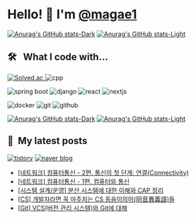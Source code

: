 # Hello! 👋 I'm [@magae1](https://github.com/magae1)

[![Anurag's GitHub stats-Dark](https://github-readme-stats-uo36.vercel.app/api?username=magae1&show_icons=true&theme=github_dark#gh-dark-mode-only)](https://github.com/anuraghazra/github-readme-stats#gh-dark-mode-only)
[![Anurag's GitHub stats-Light](https://github-readme-stats-uo36.vercel.app/api?username=magae1&show_icons=true&theme=graywhite#gh-light-mode-only)](https://github.com/anuraghazra/github-readme-stats#gh-light-mode-only)

## 🛠️ &nbsp; What I code with...
<p>
  <a href="https://solved.ac/profile/jji6665" target="blank">
    <img alt="Solved.ac" src="http://mazassumnida.wtf/api/mini/generate_badge?boj=jji6665" />
  </a>
  <picture>
    <source 
      srcset="https://img.shields.io/badge/-C++-151B24?logo=C%2B%2B&logoColor=00599C"
      media="(prefers-color-scheme: dark)"
    />
    <source 
      srcset="https://img.shields.io/badge/-C++-FFFFFF?logo=C%2B%2B&logoColor=00599C"
      media="(prefers-color-scheme: light), (prefers-color-scheme: no-preference)"
    />
    <img src="https://img.shields.io/badge/-C++-FFFFFF?logo=C%2B%2B&" alt="cpp" />
  </picture>
</p>
<p>
  <picture>
    <source 
      srcset="https://img.shields.io/badge/-SpringBoot-151B24?style=flat&logo=springboot"
      media="(prefers-color-scheme: dark)"
    />
    <source 
      srcset="https://img.shields.io/badge/-SpringBoot-FFFFFF?style=flat&logo=springboot"
      media="(prefers-color-scheme: light), (prefers-color-scheme: no-preference)"
    />
    <img src="https://img.shields.io/badge/-SpringBoot-FFFFFF?style=flat&logo=springboot" alt="spring boot" />
  </picture>
  <picture>
    <source 
      srcset="https://img.shields.io/badge/-Django-151B24?style=flat&logo=django"
      media="(prefers-color-scheme: dark)"
    />
    <source 
      srcset="https://img.shields.io/badge/-Django-FFFFFF?style=flat&logo=django&logoColor=0C4B33"
      media="(prefers-color-scheme: light), (prefers-color-scheme: no-preference)"
    />
    <img src="https://img.shields.io/badge/-Django-FFFFFF?style=flat&logo=django&logoColor=0C4B33" alt="django" />
  </picture>
  <picture>
    <source 
      srcset="https://img.shields.io/badge/-React-151B24?style=flat&logo=react"
      media="(prefers-color-scheme: dark)"
    />
    <source 
      srcset="https://img.shields.io/badge/-React-FFFFFF?style=flat&logo=react"
      media="(prefers-color-scheme: light), (prefers-color-scheme: no-preference)"
    />
    <img src="https://img.shields.io/badge/-React-FFFFFF?style=flat&logo=react" alt="react" />
  </picture>
  <picture>
    <source 
      srcset="https://img.shields.io/badge/-Nextjs-151B24?style=flat&logo=nextdotjs"
      media="(prefers-color-scheme: dark)"
    />
    <source 
      srcset="https://img.shields.io/badge/-Nextjs-FFFFFF?style=flat&logo=nextdotjs&logoColor=000000"
      media="(prefers-color-scheme: light), (prefers-color-scheme: no-preference)"
    />
    <img src="https://img.shields.io/badge/-Nextjs-FFFFFF?style=flat&logo=nextdotjs&logoColor=000000" alt="nextjs" />
  </picture>
</p>
<p>
  <picture>
    <source 
      srcset="https://img.shields.io/badge/-Docker-151B24?style=flat&logo=docker"
      media="(prefers-color-scheme: dark)"
    />
    <source 
      srcset="https://img.shields.io/badge/-Docker-FFFFFF?style=flat&logo=docker"
      media="(prefers-color-scheme: light), (prefers-color-scheme: no-preference)"
    />
    <img src="https://img.shields.io/badge/-Docker-FFFFFF?style=flat&logo=docker" alt="docker" />
  </picture>
  <picture>
    <source 
      srcset="https://img.shields.io/badge/-Git-151B24?style=flat&logo=git"
      media="(prefers-color-scheme: dark)"
    />
    <source 
      srcset="https://img.shields.io/badge/-Git-FFFFFF?style=flat&logo=git"
      media="(prefers-color-scheme: light), (prefers-color-scheme: no-preference)"
    />
    <img src="https://img.shields.io/badge/-Git-FFFFFF?style=flat&logo=git" alt="git" />
  </picture>
  <picture>
    <source 
      srcset="https://img.shields.io/badge/-GitHub-151B24?style=flat&logo=github"
      media="(prefers-color-scheme: dark)"
    />
    <source 
      srcset="https://img.shields.io/badge/-GitHub-FFFFFF?style=flat&logo=github&logoColor=000000"
      media="(prefers-color-scheme: light), (prefers-color-scheme: no-preference)"
    />
    <img src="https://img.shields.io/badge/-GitHub-FFFFFF?style=flat&logo=github&logoColor=000000" alt="github" />
  </picture>
</p>

[![Anurag's GitHub stats-Dark](https://github-readme-stats-uo36.vercel.app/api/top-langs?username=magae1&langs_count=8&show_icons=true&theme=github_dark&layout=compact&hide=lua,html,css#gh-dark-mode-only)](https://github.com/anuraghazra/github-readme-stats#gh-dark-mode-only)
[![Anurag's GitHub stats-Light](https://github-readme-stats-uo36.vercel.app/api/top-langs?username=magae1&langs_count=8&show_icons=true&theme=graywhite&layout=compact&hide=lua,html,css#gh-light-mode-only)](https://github.com/anuraghazra/github-readme-stats#gh-light-mode-only)


## 📎 &nbsp;My latest posts
[![tistory](https://img.shields.io/badge/tistory-000?logo=tistory&logoColor=white)](https://magae5basement.tistory.com/)
[![naver blog](https://img.shields.io/badge/naver_blog-03C75A?logo=NAVER&logoColor=white)](https://blog.naver.com/lws6665)
   
<!-- BLOG-POST-LIST:START -->
- [[네트워크] 컴퓨터통신 - 2편. 통신의 첫 단계: 연결&lpar;Connectivity&rpar;](https://magae5basement.tistory.com/entry/%EB%84%A4%ED%8A%B8%EC%9B%8C%ED%81%AC-%EC%BB%B4%ED%93%A8%ED%84%B0%ED%86%B5%EC%8B%A0-2%ED%8E%B8-%ED%86%B5%EC%8B%A0%EC%9D%98-%EC%B2%AB-%EB%8B%A8%EA%B3%84-%EC%97%B0%EA%B2%B0Connectivity)
- [[네트워크] 컴퓨터통신 - 1편. 컴퓨터와 통신](https://magae5basement.tistory.com/entry/%EB%84%A4%ED%8A%B8%EC%9B%8C%ED%81%AC-%EC%BB%B4%ED%93%A8%ED%84%B0%ED%86%B5%EC%8B%A0-1%ED%8E%B8-%EC%BB%B4%ED%93%A8%ED%84%B0%EC%99%80-%ED%86%B5%EC%8B%A0)
- [[시스템 설계/운영] 분산 시스템에 대한 이해와 CAP 정리](https://magae5basement.tistory.com/entry/%EC%8B%9C%EC%8A%A4%ED%85%9C-%EC%84%A4%EA%B3%84%EC%9A%B4%EC%98%81-%EB%B6%84%EC%82%B0-%EC%8B%9C%EC%8A%A4%ED%85%9C%EC%97%90-%EB%8C%80%ED%95%9C-%EC%9D%B4%ED%95%B4%EC%99%80-CAP-%EC%A0%95%EB%A6%AC)
- [[CS] 개발자라면 꼭 마주치는 CS 동음이의어&lpar;同音異義語&rpar;들](https://magae5basement.tistory.com/entry/CS-%EA%B0%9C%EB%B0%9C%EC%9E%90%EB%9D%BC%EB%A9%B4-%EA%BC%AD-%EB%A7%88%EC%A3%BC%EC%B9%98%EB%8A%94-CS-%EB%8F%99%EC%9D%8C%EC%9D%B4%EC%9D%98%EC%96%B4%E5%90%8C%E9%9F%B3%EF%A5%A2%E7%BE%A9%E8%AA%9E%EB%93%A4)
- [[Git] VCS&lpar;버전 관리 시스템&rpar;와 Git에 대해](https://magae5basement.tistory.com/entry/Git-VCS%EB%B2%84%EC%A0%84-%EA%B4%80%EB%A6%AC-%EC%8B%9C%EC%8A%A4%ED%85%9C%EC%99%80-Git%EC%97%90-%EB%8C%80%ED%95%B4)
<!-- BLOG-POST-LIST:END -->
